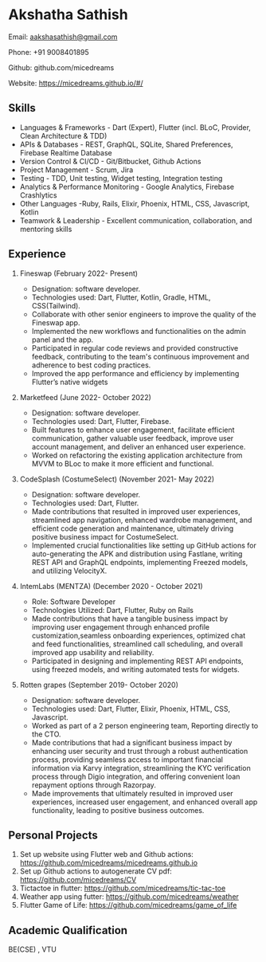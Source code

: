 # Akshatha Sathish

Email: aakshasathish@gmail.com

Phone: +91 9008401895

Github: github.com/micedreams

Website: https://micedreams.github.io/#/ 

## Skills

* Languages & Frameworks - Dart (Expert), Flutter (incl. BLoC, Provider, Clean Architecture & TDD)
* APIs & Databases - REST, GraphQL, SQLite, Shared Preferences, Firebase Realtime Database
* Version Control & CI/CD - Git/Bitbucket, Github Actions
* Project Management - Scrum, Jira
* Testing - TDD, Unit testing, Widget testing, Integration testing
* Analytics & Performance Monitoring - Google Analytics, Firebase Crashlytics
* Other Languages -Ruby, Rails, Elixir, Phoenix, HTML, CSS, Javascript, Kotlin
* Teamwork & Leadership - Excellent communication, collaboration, and mentoring skills


## Experience

1. Fineswap (February 2022- Present)
   * Designation: software developer.
   * Technologies used: Dart, Flutter, Kotlin, Gradle, HTML, CSS(Tailwind).
   * Collaborate with other senior engineers to improve the quality of the Fineswap app.
   * Implemented the new workflows and functionalities on the admin panel and the app.
   * Participated in regular code reviews and provided constructive feedback, contributing to the team's continuous improvement and adherence to best coding practices.
   * Improved the app performance and efficiency by implementing Flutter’s native widgets

1. Marketfeed (June 2022- October 2022) 
   * Designation: software developer.
   * Technologies used:  Dart, Flutter, Firebase.
   * Built features to enhance user engagement, facilitate efficient communication, gather valuable user feedback, improve user account management, and deliver an enhanced user experience.
   * Worked on refactoring the existing application architecture from MVVM to BLoc to make it more efficient and functional.

1. CodeSplash (CostumeSelect) (November 2021- May 2022)
   * Designation: software developer.
   * Technologies used:  Dart, Flutter.
   * Made contributions that resulted in improved user experiences, streamlined app navigation, enhanced wardrobe management, and efficient code generation and maintenance, ultimately driving positive business impact for CostumeSelect.
   * Implemented crucial functionalities like setting up GitHub actions for auto-generating the APK and distribution using Fastlane, writing REST API and GraphQL endpoints, implementing Freezed models, and utilizing VelocityX. 
   
1. IntemLabs (MENTZA) (December 2020 - October 2021)
   * Role: Software Developer
   * Technologies Utilized: Dart, Flutter, Ruby on Rails
   * Made contributions that have a tangible business impact by improving user engagement through enhanced profile customization,seamless onboarding experiences, optimized chat and feed functionalities, streamlined call scheduling, and overall improved app usability and reliability.
   * Participated in designing and implementing REST API endpoints, using freezed models, and writing automated tests for widgets. 

1. Rotten grapes (September 2019- October 2020)
   * Designation: software developer.
   * Technologies used: Dart, Flutter, Elixir, Phoenix,  HTML, CSS, Javascript.
   * Worked as part of a 2 person engineering team, Reporting directly to the CTO.
   * Made contributions that had a significant business impact by enhancing user security and trust through a robust authentication process, providing seamless access to important financial information via Karvy integration, streamlining the KYC verification process through Digio integration, and offering convenient loan repayment options through Razorpay.
   * Made improvements that ultimately resulted in improved user experiences, increased user engagement, and enhanced overall app functionality, leading to positive business outcomes.

## Personal Projects
1. Set up website using  Flutter web and Github actions: https://github.com/micedreams/micedreams.github.io
2. Set up Github actions to autogenerate CV pdf: https://github.com/micedreams/CV
1. Tictactoe in flutter: https://github.com/micedreams/tic-tac-toe
1. Weather app using futter: https://github.com/micedreams/weather
1. Flutter Game of Life: https://github.com/micedreams/game_of_life

## Academic Qualification
BE(CSE) , VTU 
